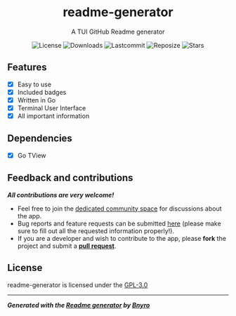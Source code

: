 <div align="center"><h1>readme-generator</h1><p>A TUI GitHub Readme generator<p>
<div align="center">
<img alt=License src="https://img.shields.io/github/license/Bnyro/readme-generator?color=c3e7ff&style=flat-square">
<img alt=Downloads src="https://img.shields.io/github/downloads/Bnyro/readme-generator?color=c3e7ff&style=flat-square">
<img alt=Lastcommit src="https://img.shields.io/github/last-commit/Bnyro/readme-generator?color=c3e7ff&style=flat-square">
<img alt=Reposize src="https://img.shields.io/github/repo-size/Bnyro/readme-generator?color=c3e7ff&style=flat-square">
<img alt=Stars src="https://img.shields.io/github/stars/Bnyro/readme-generator?color=c3e7ff&style=flat-square">
</div></div>

## Features
- [X] Easy to use
- [X] Included badges
- [X] Written in Go
- [X] Terminal User Interface
- [X] All important information

## Dependencies
- [X] Go TView

## Feedback and contributions
***All contributions are very welcome!***

* Feel free to join the [dedicated community space](https://github.com/Bnyro) for discussions about the app.
* Bug reports and feature requests can be submitted [here](https://github.com/Bnyro/readme-generator/issues) (please make sure to fill out all the requested information properly!).
* If you are a developer and wish to contribute to the app, please **fork** the project and submit a [**pull request**](https://github.com/Bnyro/readme-generator/pulls).


## License

readme-generator is licensed under the [GPL-3.0](https://www.gnu.org/licenses/gpl-3.0.en.html)

<hr />

***Generated with the [Readme generator](https://github.com/Bnyro/readme-generator/) by [Bnyro](https://github.com/Bnyro)***